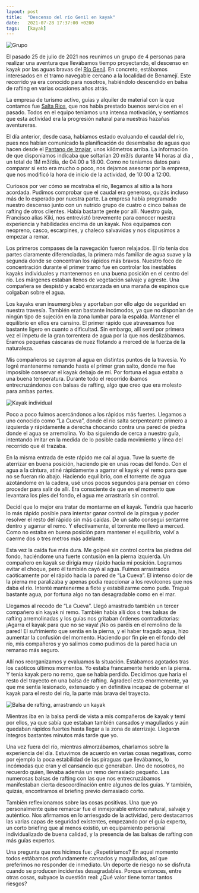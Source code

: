 ```yaml
---
layout: post
title:  "Descenso del río Genil en kayak"
date:   2021-07-28 17:37:00 +0200
tags:	[kayak]
---
```


![Grupo][grupo]

El pasado 25 de julio de 2021 nos reunimos un grupo de 4 personas para realizar una aventura que
llevábamos tiempo proyectando, el descenso en kayak por las aguas bravas del
[Río Genil][wiki_genil]. En concreto, estábamos interesados en el tramo navegable cercano a la
localidad de Benamejí. Este recorrido ya era conocido para nosotros, habiéndolo descendido en balsa
de rafting en varias ocasiones años atrás.

La empresa de turismo activo, guías y alquiler de material con la que contamos fue
[Salta Rios][saltarios], que nos había prestado buenos servicios en el pasado. Todos en el equipo
teníamos una intensa motivación, y sentíamos que esta actividad era la progresión natural para
nuestras hazañas aventureras.

<!--more-->

El día anterior, desde casa, habíamos estado evaluando el caudal del río, pues nos habían
comunicado la planificación de desembalse de aguas que hacen desde el
[Pantano de Iznajar][wiki_iznajar], unos kilómetros arriba. La información de que disponíamos
indicaba que soltarían 20 m3/s durante 14 horas al día , un total de 1M m3/día, de 04:00 a 18:00.
Como no teníamos datos para comparar si esto era mucho o poco, nos dejamos asesorar por la empresa,
que nos modificó la hora de inicio de la actividad, de 10:00 a 12:00.

Curiosos por ver cómo se mostraba el río, llegamos al sitio a la hora acordada. Pudimos comprobar
que el caudal era generoso, quizás incluso más de lo esperado por nuestra parte. La empresa había
programado nuestro descenso junto con un nutrido grupo de cuatro o cinco balsas de rafting de otros
clientes. Había bastante gente por allí. Nuestro guía, Francisco alias Kiki, nos entrevistó
brevemente para conocer nuestra experiencia y habilidades encima de un kayak. Nos equipamos con
neopreno, casco, escarpines, y chaleco salvavidas y nos dispusimos a empezar a remar.

Los primeros compases de la navegación fueron relajados. El río tenía dos partes claramente
diferenciadas, la primera más familiar de agua suave y la segunda donde se concentran los rápidos
más bravos. Nuestro foco de concentración durante el primer tramo fue en controlar los inestables
kayaks individuales y mantenernos en una buena posición en el centro del río. Los márgenes estaban
llenos de vegetación salvaje y agreste. Una compañera se despistó y acabó enzarzada en una maraña
de espinos que colgaban sobre el agua.

Los kayaks eran insumergibles y aportaban por ello algo de seguridad en nuestra travesía. También
eran bastante incómodos, ya que no disponían de ningún tipo de sujeción en la zona lumbar para la
espalda. Mantener el equilibrio en ellos era cansino. El primer rápido que atravesamos fue bastante
ligero en cuanto a dificultad. Sin embargo, allí sentí por primera vez el ímpetu de la gran
torrentera de agua por la que nos deslizábamos. Éramos pequeñas  cáscaras de nuez flotando a merced
de la fuerza de la naturaleza.

Mis compañeros se cayeron al agua en distintos puntos de la travesía. Yo logré mantenerme remando
hasta el primer gran salto, donde me fue imposible conservar el kayak debajo de mí. Por fortuna el
agua estaba a una buena temperatura. Durante todo el recorrido íbamos entrecruzándonos con balsas
de rafting, algo que creo que era molesto para ambas partes.

![Kayak individual][kayak]

Poco a poco fuimos acercándonos a los rápidos más fuertes. Llegamos a uno conocido como “La Cueva”,
donde el río salta serpenteante primero a izquierda y rápidamente a derecha chocando contra una
pared de piedra donde el agua se arremolina. Yo iba siguiendo de cerca a nuestro guía, intentando
imitar en la medida de lo posible cada movimiento y línea del recorrido que él trazaba.

En la misma entrada de este rápido me caí al agua. Tuve la suerte de aterrizar en buena posición,
haciendo pie en unas rocas del fondo. Con el agua a la cintura, atiné rápidamente a agarrar el
kayak y el remo para que no se fueran río abajo. Haciendo equilibrio, con el torrente de agua
azotándome en la cadera, usé unos pocos segundos para pensar en cómo proceder para salir de allí.
Era consciente de que en el momento que levantara los pies del fondo, el agua me arrastraría sin
control.

Decidí que lo mejor era tratar de montarme en el kayak. Tendría que hacerlo lo más rápido posible
para intentar ganar control de la piragua y poder resolver el resto del rápido sin más caídas.
De un salto conseguí sentarme dentro y agarrar el remo. Y efectivamente, el torrente me llevó a
merced. Como no estaba en buena posición para mantener el equilibrio, volví a caerme dos o tres
metros más adelante.

Esta vez la caída fue más dura. Me golpeé sin control contra las piedras del fondo, haciéndome una
fuerte contusión en la pierna izquierda. Un compañero en kayak se dirigía muy rápido hacia mi
posición. Logramos evitar el choque, pero él también cayó al agua. Fuimos arrastrados caóticamente
por el rápido hacia la pared de “La Cueva”. El intenso dolor de la pierna me paralizaba y apenas
podía reaccionar a los revolcones que nos daba el río. Intenté mantenerme a flote y estabilizarme
como pude. Tragué bastante agua, por fortuna algo no tan desagradable como en el mar.

Llegamos al recodo de “La Cueva”. Llegó arrastrado también un tercer compañero sin kayak ni remo.
También había allí dos o tres balsas de rafting arremolinadas y los guías nos gritaban órdenes
contradictorias: ¡Agarra el kayak para que no se vaya! ¡No os paréis en el remolino de la pared!
El sufrimiento que sentía en la pierna, y el haber tragado agua, hizo aumentar la confusión del
momento. Haciendo por fin pie en el fondo del río, mis compañeros y yo salimos como pudimos de la
pared hacia un remanso más seguro.

Allí nos reorganizamos y evaluamos la situación. Estábamos agotados tras los caóticos últimos
momentos. Yo estaba francamente herido en la pierna. Y tenía kayak pero no remo, que se había
perdido. Decidimos que haría el resto del trayecto en una balsa de rafting. Agradecí esto
enormemente, ya que me sentía lesionado, extenuado y en definitiva incapaz de gobernar el kayak
para el resto del río, la parte más brava del trayecto.

![Balsa de rafting, arrastrando un kayak][balsa]

Mientras iba en la balsa perdí de vista a mis compañeros de kayak y temí por ellos, ya que sabía
que estaban también cansados y magullados y aún quedaban rápidos fuertes hasta llegar a la zona de
aterrizaje. Llegaron íntegros bastantes minutos más tarde que yo.

Una vez fuera del río, mientras almorzábamos, charlamos sobre la experiencia del día. Estuvimos de
acuerdo en varias cosas negativas, como por ejemplo la poca estabilidad de las piraguas que
llevábamos, lo incómodas que eran y el cansancio que generaban. Uno de nosotros, no recuerdo quien,
llevaba además un remo demasiado pequeño. Las numerosas balsas de rafting con las que nos
entrecruzábamos manifestaban cierta descoordinación entre algunos de los guías. Y también, quizás,
encontramos el briefing previo demasiado corto.

También reflexionamos sobre las cosas positivas. Una que yo personalmente quise remarcar fue el
inmejorable entorno natural, salvaje y auténtico. Nos afirmamos en lo arriesgado de la actividad,
pero destacamos las varias capas de seguridad existentes, empezando por el guía experto, un corto
briefing que al menos existió, un equipamiento personal individualizado de buena calidad, y la
presencia de las balsas de rafting con más guías expertos.

Una pregunta que nos hicimos fue: ¿Repetiríamos? En aquel momento todos estábamos profundamente
cansados y magullados, así que preferimos no responder de inmediato. Un deporte de riesgo no se
disfruta cuando se producen incidentes desagradables. Porque entonces, entre otras cosas, subyace
la cuestión real: ¿Qué valor tiene tomar tantos riesgos?


[wiki_genil]:	https://es.wikipedia.org/wiki/R%C3%ADo_Genil
[wiki_iznajar]: https://es.wikipedia.org/wiki/Embalse_de_Izn%C3%A1jar
[saltarios]:	https://saltarios.com/
[balsa]:	{{site.url}}/assets/20210728-1-genil-balsa.png
[grupo]:	{{site.url}}/assets/20210728-1-genil-grupo.png
[kayak]:	{{site.url}}/assets/20210728-1-genil-kayak.png
